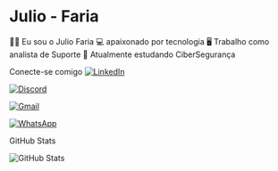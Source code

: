 # Julio - Faria

🙋‍♂️ Eu sou o Julio Faria
💻 apaixonado por tecnologia
🖥 Trabalho como analista de Suporte
🔐 Atualmente estudando CiberSegurança

Conecte-se comigo
[![LinkedIn](https://img.shields.io/badge/LinkedIn-0077B5?style=for-the-badge&logo=linkedin&logoColor=white)](https://www.linkedin.com/in/julio-faria-79182aa1/)

[![Discord](https://img.shields.io/badge/Discord-7289DA?style=for-the-badge&logo=discord&logoColor=white)](https://https://discord.com/channels/@juliofaria/)

[![Gmail](https://img.shields.io/badge/Gmail-333333?style=for-the-badge&logo=gmail&logoColor=red)](mailto:julio.faria.silva@gmail.com)

[![WhatsApp](https://img.shields.io/badge/WhatsApp-25D366?style=for-the-badge&logo=whatsapp&logoColor=white)](https://wa.me/+5524988582381)


GitHub Stats

![GitHub Stats](https://github-readme-stats.vercel.app/api?username=Julio-Faria&theme=transparent&bg_color=000&border_color=30A3DC&show_icons=true&icon_color=30A3DC&title_color=E94D5F&text_color=FFF)